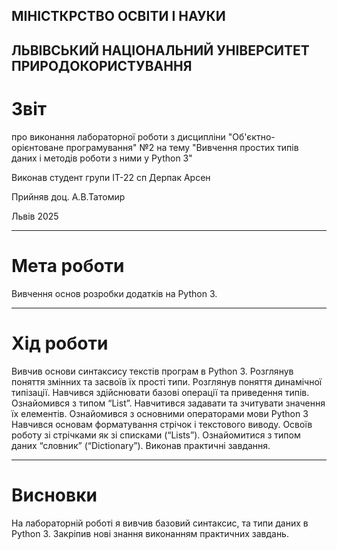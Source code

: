 ## МІНІСТКРСТВО ОСВІТИ І НАУКИ 
## ЛЬВІВСЬКИЙ НАЦІОНАЛЬНИЙ УНІВЕРСИТЕТ ПРИРОДОКОРИСТУВАННЯ
# Звіт
про виконання лабораторної роботи з дисципліни "Об'єктно-орієнтоване програмування" №2
на тему "Вивчення простих типів даних і методів роботи з ними у Python 3"

Виконав студент групи ІТ-22 сп 
Дерпак Арсен

Прийняв доц. А.В.Татомир

Львів 2025

______________
# Мета роботи

Вивчення основ розробки додатків на Python 3.

______________
# Хід роботи

Вивчив основи синтаксису текстів програм в Python 3. Розглянув поняття змінних та засвоїв їх прості типи. Розглянув поняття динамічної типізації. Навчився здійснювати базові операції та приведення типів. Ознайомився з типом “List”. Навчитився задавати та зчитувати значення
їх елементів. Ознайомився з основними операторами мови Python 3 Навчився основам форматування стрічок і текстового виводу. Освоїв роботу зі стрічками як зі списками (“Lists”). Ознайомитися з типом даних “словник” (“Dictionary”). Виконав практичні завдання.

__________________

# Висновки

На лабораторній роботі я вивчив базовий синтаксис, та типи даних в Python 3. Закріпив нові знання виконанням практичних завдань.